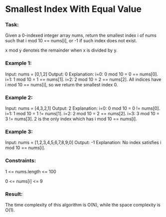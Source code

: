 # Smallest Index With Equal Value

### Task:

Given a 0-indexed integer array nums, return the smallest index i of nums such that i mod 10 == nums[i], 
or -1 if such index does not exist.

x mod y denotes the remainder when x is divided by y.

### Example 1:

Input: nums = [0,1,2]
Output: 0
Explanation:
i=0: 0 mod 10 = 0 == nums[0].
i=1: 1 mod 10 = 1 == nums[1].
i=2: 2 mod 10 = 2 == nums[2].
All indices have i mod 10 == nums[i], so we return the smallest index 0.

### Example 2:

Input: nums = [4,3,2,1]
Output: 2
Explanation:
i=0: 0 mod 10 = 0 != nums[0].
i=1: 1 mod 10 = 1 != nums[1].
i=2: 2 mod 10 = 2 == nums[2].
i=3: 3 mod 10 = 3 != nums[3].
2 is the only index which has i mod 10 == nums[i].

### Example 3:

Input: nums = [1,2,3,4,5,6,7,8,9,0]
Output: -1
Explanation: No index satisfies i mod 10 == nums[i].

### Constraints:

1 <= nums.length <= 100

0 <= nums[i] <= 9

### Result:

The time complexity of this algorithm is O(N), while the space complexity is O(1).
